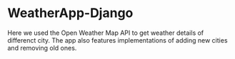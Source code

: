# WeatherApp-Django
Here we used the Open Weather Map API to get weather details of differenct city. The app also features implementations of adding new cities and removing old ones.
